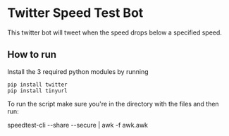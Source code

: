 # Twitter Speed Test Bot

This twitter bot will tweet when the speed drops below a specified speed.

## How to run
Install the 3 required python modules by running

    pip install twitter
    pip install tinyurl

To run the script make sure you're in the directory with the files and then run:

   speedtest-cli --share --secure | awk -f awk.awk


